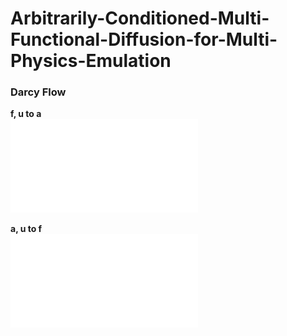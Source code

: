 # Arbitrarily-Conditioned-Multi-Functional-Diffusion-for-Multi-Physics-Emulation

### Darcy Flow


**f, u to a**  
![](figs/darcy_a.pdf)

**a, u to f**  
![](figs/darcy_f.pdf)


